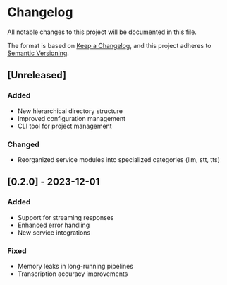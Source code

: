 # Changelog

All notable changes to this project will be documented in this file.

The format is based on [Keep a Changelog](https://keepachangelog.com/en/1.0.0/),
and this project adheres to [Semantic Versioning](https://semver.org/spec/v2.0.0.html).

## [Unreleased]

### Added
- New hierarchical directory structure
- Improved configuration management
- CLI tool for project management

### Changed
- Reorganized service modules into specialized categories (llm, stt, tts)

## [0.2.0] - 2023-12-01

### Added
- Support for streaming responses
- Enhanced error handling
- New service integrations

### Fixed
- Memory leaks in long-running pipelines
- Transcription accuracy improvements

